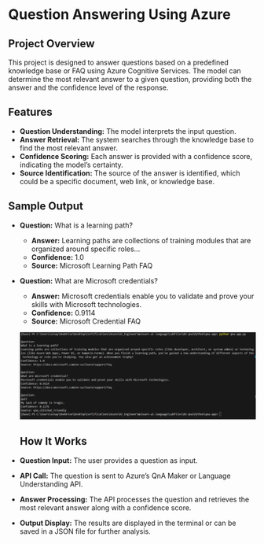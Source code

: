 # Question Answering Using Azure
## Project Overview
This project is designed to answer questions based on a predefined knowledge base or FAQ using Azure Cognitive Services. The model can determine the most relevant answer to a given question, providing both the answer and the confidence level of the response.

## Features

- **Question Understanding:** The model interprets the input question.
- **Answer Retrieval:** The system searches through the knowledge base to find the most relevant answer.
- **Confidence Scoring:** Each answer is provided with a confidence score, indicating the model’s certainty.
- **Source Identification:** The source of the answer is identified, which could be a specific document, web link, or knowledge base.


## Sample Output
- **Question:** What is a learning path?
  - **Answer:** Learning paths are collections of training modules that are organized around specific roles...
  - **Confidence:** 1.0
  - **Source:** Microsoft Learning Path FAQ

- **Question:** What are Microsoft credentials?
  - **Answer:** Microsoft credentials enable you to validate and prove your skills with Microsoft technologies.
  - **Confidence:** 0.9114
  - **Source:** Microsoft Credential FAQ
 
  ![Bot](Question_Answer_output.png)

  ## How It Works

- **Question Input:** The user provides a question as input.
- **API Call:** The question is sent to Azure’s QnA Maker or Language Understanding API.
- **Answer Processing:** The API processes the question and retrieves the most relevant answer along with a confidence score.
- **Output Display:** The results are displayed in the terminal or can be saved in a JSON file for further analysis.


